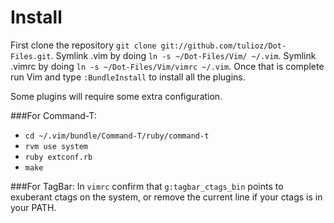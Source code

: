 Install
=======
First clone the repository `git clone git://github.com/tulioz/Dot-Files.git`.
Symlink .vim by doing `ln -s ~/Dot-Files/Vim/ ~/.vim`.
Symlink .vimrc by doing `ln -s ~/Dot-Files/Vim/vimrc ~/.vim`.
Once that is complete run Vim and type `:BundleInstall` to install all the
plugins.

Some plugins will require some extra configuration.

###For Command-T:
* `cd ~/.vim/bundle/Command-T/ruby/command-t`
* `rvm use system`
* `ruby extconf.rb`
* `make`

###For TagBar:
In `vimrc` confirm that `g:tagbar_ctags_bin` points to exuberant ctags on the
system, or remove the current line if your ctags is in your PATH.
